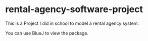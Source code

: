 # rental-agency-software-project

This is a Project I did in school to model a rental agency system.

You can use BlueJ to view the package.
